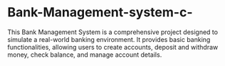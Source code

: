 # Bank-Management-system-c-
This Bank Management System is a comprehensive project designed to simulate a real-world banking environment. It provides basic banking functionalities, allowing users to create accounts, deposit and withdraw money, check balance, and manage account details. 
